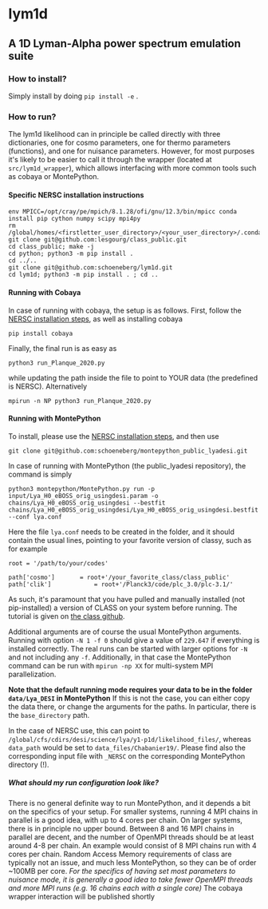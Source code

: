 # lym1d
## A 1D Lyman-Alpha power spectrum emulation suite

### How to install?

Simply install by doing `pip install -e` .

### How to run?

The lym1d likelihood can in principle be called directly with three dictionaries, one for cosmo parameters, one for thermo parameters (functions), and one for nuisance parameters. However, for most purposes it's likely to be easier to call it through the wrapper (located at `src/lym1d_wrapper`), which allows interfacing with more common tools such as cobaya or MontePython.

#### Specific NERSC installation instructions

    env MPICC=/opt/cray/pe/mpich/8.1.28/ofi/gnu/12.3/bin/mpicc conda install pip cython numpy scipy mpi4py
    rm /global/homes/<firstletter_user_directory>/<your_user_directory>/.conda/envs/TEST/compiler_compat/ld
    git clone git@github.com:lesgourg/class_public.git
    cd class_public; make -j
    cd python; python3 -m pip install .
    cd ../..
    git clone git@github.com:schoeneberg/lym1d.git
    cd lym1d; python3 -m pip install . ; cd ..

#### Running with Cobaya

In case of running with cobaya, the setup is as follows. First, follow the [NERSC installation steps](#Specific-nersc-installation-instructions), as well as installing cobaya

    pip install cobaya

Finally, the final run is as easy as

    python3 run_Planque_2020.py

while updating the path inside the file to point to YOUR data (the predefined is NERSC). Alternatively

    mpirun -n NP python3 run_Planque_2020.py

#### Running with MontePython

To install, please use the [NERSC installation steps](#Specific-nersc-installation-instructions), and then use

    git clone git@github.com:schoeneberg/montepython_public_lyadesi.git

In case of running with MontePython (the public_lyadesi repository), the command is simply

    python3 montepython/MontePython.py run -p input/Lya_H0_eBOSS_orig_usingdesi.param -o chains/Lya_H0_eBOSS_orig_usingdesi --bestfit chains/Lya_H0_eBOSS_orig_usingdesi/Lya_H0_eBOSS_orig_usingdesi.bestfit --conf lya.conf

Here the file `lya.conf` needs to be created in the folder, and it should contain the usual lines, pointing to your favorite version of classy, such as for example

    root = '/path/to/your/codes'

    path['cosmo']		= root+'/your_favorite_class/class_public'
    path['clik']            = root+'/Planck3/code/plc_3.0/plc-3.1/'

As such, it's paramount that you have pulled and manually installed (not pip-installed) a version of CLASS on your system before running. The tutorial is given on [the class github](https://github.com/lesgourg/class_public).

Additional arguments are of course the usual MontePython arguments. Running with option `-N 1 -f 0` should give a value of `229.647` if everything is installed correctly. The real runs can be started with larger options for `-N` and not including any `-f`. Additionally, in that case the MontePython command can be run with `mpirun -np XX` for multi-system MPI parallelization.

**Note that the default running mode requires your data to be in the folder `data/Lya_DESI` in MontePython** If this is not the case, you can either copy the data there, or change the arguments for the paths. In particular, there is the `base_directory` path.

In the case of NERSC use, this can point to `/global/cfs/cdirs/desi/science/lya/y1-p1d/likelihood_files/`, whereas `data_path` would be set to `data_files/Chabanier19/`. Please find also the corresponding input file with `_NERSC` on the corresponding MontePython directory (!).


##### What should my run configuration look like?

There is no general definite way to run MontePython, and it depends a bit on the specifics of your setup. For smaller systems, running 4 MPI chains in parallel is a good idea, with up to 4 cores per chain. On larger systems, there is in principle no upper bound. Between 8 and 16 MPI chains in parallel are decent, and the number of OpenMPI threads should be at least around 4-8 per chain. An example would consist of 8 MPI chains run with 4 cores per chain. Random Access Memory requirements of class are typically not an issue, and much less MontePython, so they can be of order ~100MB per core. *For the specifics of having set most parameters to nuisance mode, it is generally a good idea to take fewer OpenMPI threads and more MPI runs (e.g. 16 chains each with a single core)*
The cobaya wrapper interaction will be published shortly

